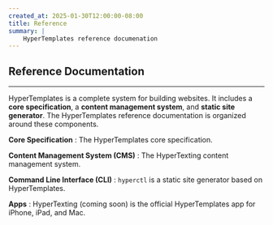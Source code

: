 ```yaml
---
created_at: 2025-01-30T12:00:00-08:00
title: Reference
summary: |
    HyperTemplates reference documenation
---
```


## Reference Documentation
-----

HyperTemplates is a complete system for building websites.
It includes a **core specification**, a **content management system**, and **static site generator**.
The HyperTemplates reference documentation is organized around these components.

**Core Specification**
: The HyperTemplates core specification.
  
  <learn-more ht-block href='/docs/reference/core/'></learn-more>

**Content Management System (CMS)**
: The HyperTexting content management system.

  <learn-more ht-block href='/docs/reference/cms/'></learn-more>

**Command Line Interface (CLI)**
: `hyperctl` is a static site generator based on HyperTemplates.

  <learn-more ht-block href='/docs/reference/cli/'></learn-more>

**Apps**
: HyperTexting (coming soon) is the official HyperTemplates app for iPhone, iPad, and Mac.

  <learn-more ht-block href='https://hypertexting.com'></learn-more>
